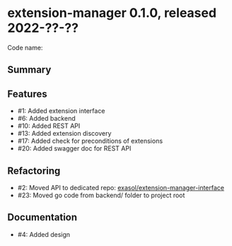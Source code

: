 # extension-manager 0.1.0, released 2022-??-??

Code name:

## Summary

## Features

* #1: Added extension interface
* #6: Added backend
* #10: Added REST API
* #13: Added extension discovery
* #17: Added check for preconditions of extensions
* #20: Added swagger doc for REST API

## Refactoring

* #2: Moved API to dedicated
  repo: [exasol/extension-manager-interface](https://github.com/exasol/extension-manager-interface/)
* #23: Moved go code from backend/ folder to project root

## Documentation

* #4: Added design

